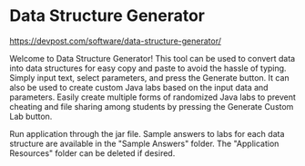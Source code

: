 # Data Structure Generator
https://devpost.com/software/data-structure-generator/
 
Welcome to Data Structure Generator! This tool can be used to convert data into data structures for easy copy and paste
to avoid the hassle of typing. Simply input text, select parameters, and press the Generate button. It can also be used 
to create custom Java labs based on the input data and parameters. Easily create multiple forms of randomized Java labs 
to prevent cheating and file sharing among students by pressing the Generate Custom Lab button.

Run application through the jar file. Sample answers to labs for each data structure are available in the "Sample Answers" folder. The "Application Resources" folder can be deleted if desired.